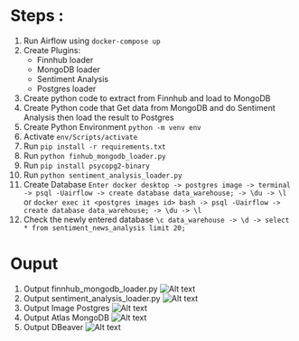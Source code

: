 # Steps :
1. Run Airflow using `docker-compose up`
2. Create Plugins:
    - Finnhub loader
    - MongoDB loader
    - Sentiment Analysis
    - Postgres loader
3. Create python code to extract from Finnhub and load to MongoDB
4. Create Python code that Get data from MongoDB and do Sentiment Analysis then load the result to Postgres
5. Create Python Environment `python -m venv env`
6. Activate `env/Scripts/activate`
7. Run `pip install -r requirements.txt`
8. Run `python finhub_mongodb_loader.py`
9. Run `pip install psycopg2-binary`
10. Run `python sentiment_analysis_loader.py`
11. Create Database `Enter docker desktop -> postgres image -> terminal -> psql -Uairflow -> create database data_warehouse; -> \du -> \l ` or `docker exec it <postgres images id> bash -> psql -Uairflow -> create database data_warehouse; -> \du -> \l` 
12. Check the newly entered database `\c data_warehouse -> \d -> select * from sentiment_news_analysis limit 20;`

# Ouput
1. Output finnhub_mongodb_loader.py
![Alt text](Screenshot%20Output/Output%20finnhub_mongodb_loader.png)
2. Output sentiment_analysis_loader.py
![Alt text](Screenshot%20Output/Output%20sentiment_analysis_loader.png)
3. Output Image Postgres
![Alt text](Screenshot%20Output/Output%20Image%20Postgres.png)
4. Output Atlas MongoDB
![Alt text](Screenshot%20Output/Output%20Atlas%20MongoDB.png)
5. Output DBeaver
![Alt text](Screenshot%20Output/Koneksi%20DBeaver.png)
